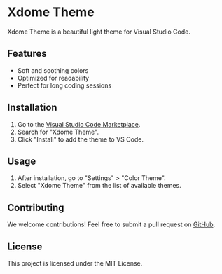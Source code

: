 # Xdome Theme

Xdome Theme is a beautiful light theme for Visual Studio Code.

## Features

- Soft and soothing colors
- Optimized for readability
- Perfect for long coding sessions

## Installation

1. Go to the [Visual Studio Code Marketplace](https://marketplace.visualstudio.com/).
2. Search for "Xdome Theme".
3. Click "Install" to add the theme to VS Code.


## Usage

1. After installation, go to "Settings" > "Color Theme".
2. Select "Xdome Theme" from the list of available themes.

## Contributing

We welcome contributions! Feel free to submit a pull request on [GitHub](https://github.com/xdome23/xdome-theme).

## License

This project is licensed under the MIT License.
